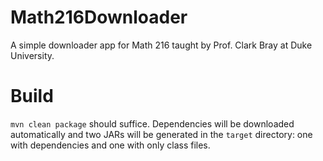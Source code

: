 # Math216Downloader
A simple downloader app for Math 216 taught by Prof. Clark Bray at Duke University.

# Build
``mvn clean package`` should suffice. Dependencies will be downloaded automatically and two JARs will be generated in the ``target`` directory: one with dependencies and one with only class files.
